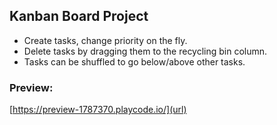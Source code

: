 ## Kanban Board Project

- Create tasks, change priority on the fly.
- Delete tasks by dragging them to the recycling bin column.
- Tasks can be shuffled to go below/above other tasks.

### Preview:
[https://preview-1787370.playcode.io/](url)
